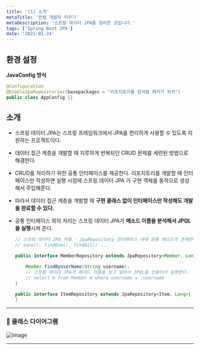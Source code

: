 ```yaml
---
title: '(1) 소개'
metaTitle: '만렙 개발자 키우기'
metaDescription: '스프링 데이터 JPA를 정리한 곳입니다.'
tags: ['Spring Boot JPA']
date: '2021-01-24'
---
```


## 환경 설정

**JavaConfig 방식**

```java
@Configuration
@EnableJpaRepositories(basepackages = "리포지토리를 검색할 패키지 위치")
public class AppConfig {}
```

## 소개

- 스프링 데이터 JPA는 스프링 프레임워크에서 JPA를 편리하게 사용할 수 있도록 지원하는 프로젝트이다.


* 데이터 접근 계층을 개발할 때 지루하게 반복되던 CRUD 문제를 세련된 방법으로 해결한다.


- CRUD를 처리하기 위한 공통 인터페이스를 제공한다. 리포지토리를 개발할 때 인터페이스만 작성하면 실행 시점에 스프링 데이터 JPA 가 구현 객체를 동적으로 생성해서 주입해준다.


* 따라서 데이터 접근 계층을 개발할 때 **구현 클래스 없이 인터페이스만 작성해도 개발을 완료할 수 있다.**


- 공통 인터페이스 외의 처리는 스프링 데이터 JPA가 **메소드 이름을 분석해서 JPQL을 실행**시켜 준다.

  ```java
  // 스프링 데이터 JPA 적용 - JpaRepository 인터페이스 내에 공통 메소드가 존재한다.
  // save(), findOne(), findAll() ...

  public interface MemberRepository extends JpaRepository<Member, Long>{

      Member findByUserName(String username);
      // 스프링 데이터 JPA가 메서드 이름을 보고 알아서 JPQL을 만들어서 실행한다.
      // select m from Member m where username = :username
  }

  public interface ItemRepository extends JpaRepository<Item, Long>{
  }
  ```

---

### 🚩 클래스 다이어그램

![image](https://user-images.githubusercontent.com/51476083/105602278-a8213600-5dd8-11eb-9ae1-0d4d802c90b7.png)

---


